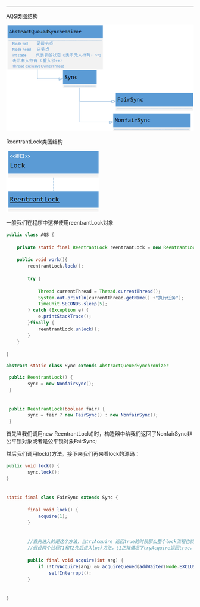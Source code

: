 
---

AQS类图结构

![](/assets/2.png)

ReentrantLock类图结构

![](/assets/3.png)

一般我们在程序中这样使用reentrantLock对象

```java
public class AQS {

    private static final ReentrantLock reentrantLock = new ReentrantLock(true);

    public void work(){
        reentrantLock.lock();

        try {

            Thread currentThread = Thread.currentThread();
            System.out.println(currentThread.getName() +"执行任务");
            TimeUnit.SECONDS.sleep(5);
        } catch (Exception e) {
            e.printStackTrace();
        }finally {
            reentrantLock.unlock();
        }
    }

}
```

```java
abstract static class Sync extends AbstractQueuedSynchronizer
```

```java
 public ReentrantLock() {
        sync = new NonfairSync();
 }


 public ReentrantLock(boolean fair) {
        sync = fair ? new FairSync() : new NonfairSync();
 }
```

首先当我们调用new ReentrantLock\(\)时，构造器中给我们返回了NonfairSync非公平锁对象或者是公平锁对象FairSync;

然后我们调用lock\(\)方法。接下来我们再来看lock的源码：

```java
public void lock() {
        sync.lock();
}


static final class FairSync extends Sync {

        final void lock() {
            acquire(1);
        }


        //首先进入的是这个方法，当tryAcquire 返回true的时候那么整个lock流程也就结束了。
        //假设两个线程T1和T2先后进入lock方法，t1正常情况下tryAcquire返回true，接下来我们来看tryAcquire源码。

        public final void acquire(int arg) {
            if (!tryAcquire(arg) && acquireQueued(addWaiter(Node.EXCLUSIVE), arg))
                selfInterrupt();
        }


}
```



